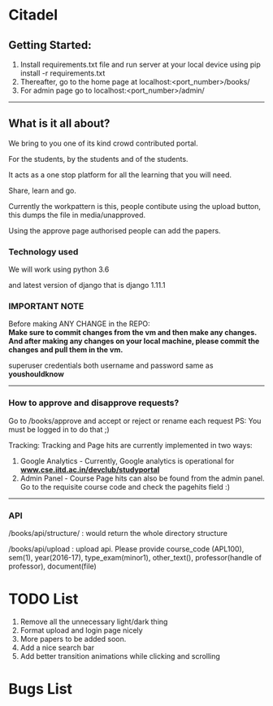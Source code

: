 # Citadel

## Getting Started: 
1. Install requirements.txt file and run server at your local device using pip install -r requirements.txt
2. Thereafter, go to the home page at localhost:<port_number>/books/
3. For admin page go to localhost:<port_number>/admin/

-------------------------------------------------------------------------------------------------------------------------------------------
## What is it all about?
We bring to you one of its kind crowd contributed portal. 

For the students, by the students and of the students. 

It acts as a one stop platform for all the learning that you will need.

Share, learn and go.

Currently the workpattern is this, people contibute using the upload button, this dumps the file in media/unapproved.

Using the approve page authorised people can add the papers.

### Technology used
We will work using python 3.6

and latest version of django that is django 1.11.1


### IMPORTANT NOTE
Before making ANY CHANGE in the REPO:  
**Make sure to commit changes from the vm and then make any changes. And after making any changes on your local machine, please commit the changes and pull them in the vm.**

superuser credentials
both username and password same as **youshouldknow**

-----------------------------------------------------------------------------------------
### How to approve and disapprove requests?
Go to /books/approve and accept or reject or rename each request
PS: You must be logged in to do that ;)  

Tracking: Tracking and Page hits are currently implemented in two ways:
1. Google Analytics - Currently, Google analytics is operational for **www.cse.iitd.ac.in/devclub/studyportal**
2. Admin Panel - Course Page hits can also be found from the admin panel. Go to the requisite course code and check the pagehits field :)
-----------------------------------------------------------------------------------------
### API

/books/api/structure/ : would return the whole directory structure

/books/api/upload : upload api. Please provide course_code (APL100), sem(1), year(2016-17), type_exam(minor1), other_text(<name of book>), professor(handle of professor), document(file)

# TODO List
1. Remove all the unnecessary light/dark thing
2. Format upload and login page nicely
3. More papers to be added soon.
4. Add a nice search bar
5. Add better transition animations while clicking and scrolling
# Bugs List
<empty>

						

